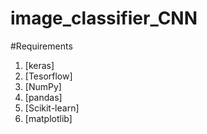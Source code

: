 # image_classifier_CNN

#Requirements

1. [keras]
2. [Tesorflow]
3. [NumPy]
4. [pandas]
5. [Scikit-learn]
6. [matplotlib]